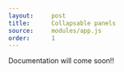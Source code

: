```yaml
---
layout:     post
title:      Collapsable panels
source:     modules/app.js
order:      1
---
```



<p class="lead">Documentation will come soon!!</p>
